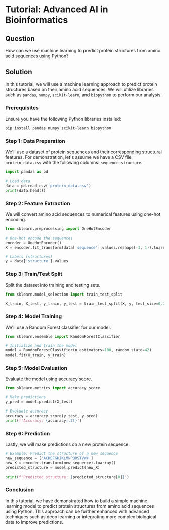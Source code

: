 # Tutorial: Advanced AI in Bioinformatics

## Question
How can we use machine learning to predict protein structures from amino acid sequences using Python?

## Solution

In this tutorial, we will use a machine learning approach to predict protein structures based on their amino acid sequences. We will utilize libraries such as `pandas`, `numpy`, `scikit-learn`, and `biopython` to perform our analysis. 

### Prerequisites
Ensure you have the following Python libraries installed:

```bash
pip install pandas numpy scikit-learn biopython
```

### Step 1: Data Preparation

We'll use a dataset of protein sequences and their corresponding structural features. For demonstration, let's assume we have a CSV file `protein_data.csv` with the following columns: `sequence`, `structure`.

```python
import pandas as pd

# Load data
data = pd.read_csv('protein_data.csv')
print(data.head())
```

### Step 2: Feature Extraction

We will convert amino acid sequences to numerical features using one-hot encoding.

```python
from sklearn.preprocessing import OneHotEncoder

# One-hot encode the sequences
encoder = OneHotEncoder()
X = encoder.fit_transform(data['sequence'].values.reshape(-1, 1)).toarray()

# Labels (structures)
y = data['structure'].values
```

### Step 3: Train/Test Split

Split the dataset into training and testing sets.

```python
from sklearn.model_selection import train_test_split

X_train, X_test, y_train, y_test = train_test_split(X, y, test_size=0.2, random_state=42)
```

### Step 4: Model Training

We'll use a Random Forest classifier for our model.

```python
from sklearn.ensemble import RandomForestClassifier

# Initialize and train the model
model = RandomForestClassifier(n_estimators=100, random_state=42)
model.fit(X_train, y_train)
```

### Step 5: Model Evaluation

Evaluate the model using accuracy score.

```python
from sklearn.metrics import accuracy_score

# Make predictions
y_pred = model.predict(X_test)

# Evaluate accuracy
accuracy = accuracy_score(y_test, y_pred)
print(f'Accuracy: {accuracy:.2f}')
```

### Step 6: Prediction

Lastly, we will make predictions on a new protein sequence.

```python
# Example: Predict the structure of a new sequence
new_sequence = ['ACDEFGHIKLMNPQRSTVWY']
new_X = encoder.transform(new_sequence).toarray()
predicted_structure = model.predict(new_X)

print(f'Predicted structure: {predicted_structure[0]}')
```

### Conclusion

In this tutorial, we have demonstrated how to build a simple machine learning model to predict protein structures from amino acid sequences using Python. This approach can be further enhanced with advanced techniques such as deep learning or integrating more complex biological data to improve predictions.